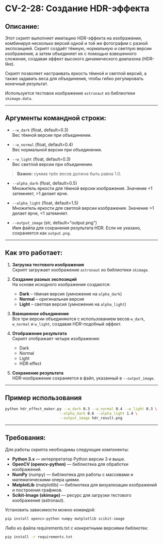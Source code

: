 # CV-2-28: Создание HDR-эффекта

## Описание:

Этот скрипт выполняет имитацию HDR-эффекта на изображении, комбинируя несколько версий одной и той же фотографии с разной экспозицией. Скрипт создаёт тёмную, нормальную и светлую версии изображения, а затем объединяет их с помощью взвешенного сложения, создавая эффект высокого динамического диапазона (HDR-like).  

Скрипт позволяет настраивать яркость тёмной и светлой версий, а также задавать веса для объединения, чтобы гибко регулировать конечный результат.  

Используется тестовое изображение `astronaut` из библиотеки `skimage.data`.

---

## Аргументы командной строки:

- `--w_dark` (float, default=0.3)  
  Вес тёмной версии при объединении.  

- `--w_normal` (float, default=0.4)  
  Вес нормальной версии при объединении.  

- `--w_light` (float, default=0.3)  
  Вес светлой версии при объединении.  

> **Важно:** сумма трёх весов должна быть равна 1.0.

- `--alpha_dark` (float, default=0.5)  
  Множитель яркости для тёмной версии изображения. Значение <1 затемняет, >1 делает ярче.  

- `--alpha_light` (float, default=1.5)  
  Множитель яркости для светлой версии изображения. Значение >1 делает ярче, <1 затемняет.  

- `--output_image` (str, default="output.png")  
  Имя файла для сохранения результата HDR. Если не указано, сохраняется как `output.png`.  

---

## Как это работает:

1. **Загрузка тестового изображения**  
   Скрипт загружает изображение `astronaut` из библиотеки `skimage`.  

2. **Создание разных экспозиций**  
   На основе исходного изображения создаются:
   - **Dark** – тёмная версия (умножение на `alpha_dark`)  
   - **Normal** – оригинальная версия  
   - **Light** – светлая версия (умножение на `alpha_light`)  

3. **Взвешенное объединение**  
   Все три версии объединяются с использованием весов `w_dark`, `w_normal` и `w_light`, создавая HDR-подобный эффект.  

4. **Отображение результата**  
   Скрипт отображает четыре изображения:
   - Dark  
   - Normal  
   - Light  
   - HDR effect  

5. **Сохранение результата**  
   HDR-изображение сохраняется в файл, указанный в `--output_image`.

---

## Пример использования

```bash
python hdr_effect_maker.py --w_dark 0.3 --w_normal 0.4 --w_light 0.3 \
                         --alpha_dark 0.6 --alpha_light 1.4 \
                         --output_image hdr_result.png
```

---

## Требования:

Для работы скрипта необходимы следующие компоненты:

- **Python 3.x** — интерпретатор Python версии 3 и выше.  
- **OpenCV (opencv-python)** — библиотека для обработки изображений. 
- **NumPy** (numpy) — библиотека для работы с массивами и математическими опера
циями.  
- **MatplotLib** (matplotlib) — библиотека для визуализации изображений и построения графиков.
- **Scikit-Image (skimage)** — ресурс для загрузки тестового изображения (astronaut).

Установить зависимости можно командой:

```bash
pip install opencv-python numpy matplotlib scikit-image
```

Либо из файла requirements.txt с конкретными версиями библиотек:

```bash
pip install -r requirements.txt
```
